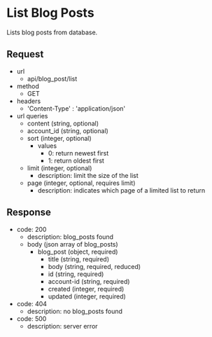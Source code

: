 # List Blog Posts
Lists blog posts from database.

## Request
- url
  - api/blog_post/list
- method
  - GET
- headers
  - 'Content-Type' : 'application/json'
- url queries
  - content (string, optional)
  - account_id (string, optional)
  - sort (integer, optional)
    - values
      - 0: return newest first
      - 1: return oldest first
  - limit (integer, optional)
    - description: limit the size of the list
  - page (integer, optional, requires limit)
    - description: indicates which page of a limited list to return

## Response
- code: 200
  - description: blog_posts found
  - body (json array of blog_posts)
    - blog_post (object, required)
      - title (string, required)
      - body (string, required, reduced)
      - id (string, required)
      - account-id (string, required)
      - created (integer, required)
      - updated (integer, required)
- code: 404
  - description: no blog_posts found
- code: 500
  - description: server error
